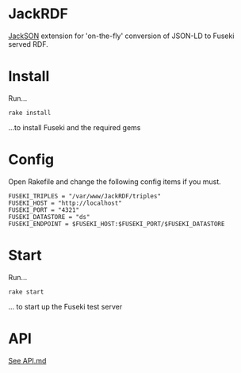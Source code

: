 # JackRDF
[JackSON](https://github.com/caesarfeta/JackSON) extension for 'on-the-fly' conversion of JSON-LD to Fuseki served RDF.

# Install
Run...

	rake install

...to install Fuseki and the required gems

# Config
Open Rakefile and change the following config items if you must.

	FUSEKI_TRIPLES = "/var/www/JackRDF/triples"
	FUSEKI_HOST = "http://localhost"
	FUSEKI_PORT = "4321"
	FUSEKI_DATASTORE = "ds"
	FUSEKI_ENDPOINT = $FUSEKI_HOST:$FUSEKI_PORT/$FUSEKI_DATASTORE

# Start
Run...

	rake start

... to start up the Fuseki test server

# API
[See API.md](API.md)